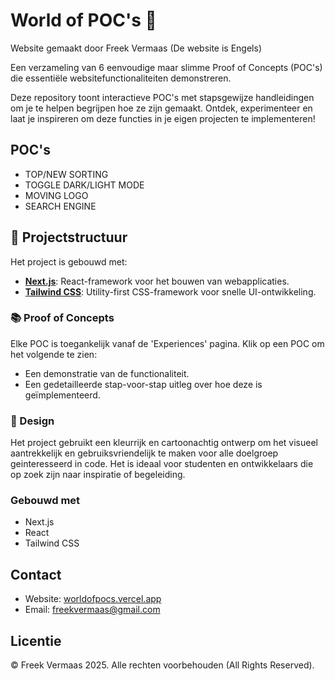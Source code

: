 # World of POC's 🌟
 
Website gemaakt door Freek Vermaas
(De website is Engels)
 
Een verzameling van 6 eenvoudige maar slimme Proof of Concepts (POC's) die essentiële websitefunctionaliteiten demonstreren.

Deze repository toont interactieve POC's met stapsgewijze handleidingen om je te helpen begrijpen hoe ze zijn gemaakt. Ontdek, experimenteer en laat je inspireren om deze functies in je eigen projecten te implementeren!
 
## POC's
- TOP/NEW SORTING
- TOGGLE DARK/LIGHT MODE
- MOVING LOGO
- SEARCH ENGINE
 
## 📂 Projectstructuur
Het project is gebouwd met:
- **[Next.js](https://nextjs.org/)**: React-framework voor het bouwen van webapplicaties.
- **[Tailwind CSS](https://tailwindcss.com/)**: Utility-first CSS-framework voor snelle UI-ontwikkeling.
 
### 📚 Proof of Concepts
Elke POC is toegankelijk vanaf de 'Experiences' pagina. Klik op een POC om het volgende te zien:
- Een demonstratie van de functionaliteit.
- Een gedetailleerde stap-voor-stap uitleg over hoe deze is geïmplementeerd.
 
### 🎨 Design
Het project gebruikt een kleurrijk en cartoonachtig ontwerp om het visueel aantrekkelijk en gebruiksvriendelijk te maken voor alle doelgroep geinteresseerd in code. Het is ideaal voor studenten en ontwikkelaars die op zoek zijn naar inspiratie of begeleiding.
 
### Gebouwd met
- Next.js
- React
- Tailwind CSS

## Contact
- Website: [worldofpocs.vercel.app](https://worldofpocs.vercel.app/)
- Email: freekvermaas@gmail.com
 
## Licentie
© Freek Vermaas 2025. Alle rechten voorbehouden (All Rights Reserved).
